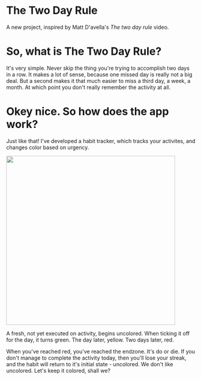 # The Two Day Rule

A new project, inspired by Matt D'avella's *The two day rule* video.

# So, what is The Two Day Rule?
It's very simple. Never skip the thing you're trying to accomplish two days in a row. It makes a lot of sense, because one missed day is really not a big deal. But a second makes it that much easier to miss a third day, a week, a month. At which point you don't really remember the activity at all.

# Okey nice. So how does the app work?
Just like that! I've developed a habit tracker, which tracks your activites, and changes color based on urgency.

<img src="https://lh3.googleusercontent.com/BqrIR2qledjTVhmjxXqkq9NeKJSTTSN8gDifZ9m6e0WvMwRu6tuOZkP48658WdsPIwIT3xS834XW5w=w2256-h1290-rw" width="450"/>

A fresh, not yet executed on activity, begins uncolored. When ticking it off for the day, it turns green. The day later, yellow. Two days later, red.

When you've reached red, you've reached the endzone. It's do or die. If you don't manage to complete the activity today, then you'll lose your streak, and the habit will return to it's initial state - uncolored. We don't like uncolored. Let's keep it colored, shall we?
